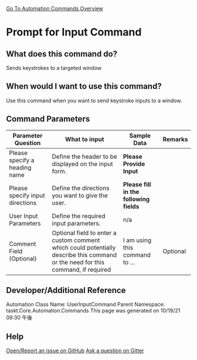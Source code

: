 <!--TITLE: Prompt for Input Command -->
<!-- SUBTITLE: a command in the Input Commands group. -->
[Go To Automation Commands Overview](/automation-commands.md)


# Prompt for Input Command


## What does this command do?
Sends keystrokes to a targeted window


## When would I want to use this command?
Use this command when you want to send keystroke inputs to a window.


## Command Parameters
| Parameter Question   	| What to input  	|  Sample Data 	| Remarks  	|
| ---                    | ---               | ---           | ---       |
|Please specify a heading name|Define the header to be displayed on the input form.|**Please Provide Input**||
|Please specify input directions|Define the directions you want to give the user.|**Please fill in the following fields**||
|User Input Parameters|Define the required input parameters.|n/a||
|Comment Field (Optional)|Optional field to enter a custom comment which could potentially describe this command or the need for this command, if required|I am using this command to ...|Optional|










## Developer/Additional Reference
Automation Class Name: UserInputCommand
Parent Namespace: taskt.Core.Automation.Commands
This page was generated on 10/19/21 09:30 午後


## Help
[Open/Report an issue on GitHub](https://github.com/saucepleez/taskt/issues/new)
[Ask a question on Gitter](https://gitter.im/taskt-rpa/Lobby)
